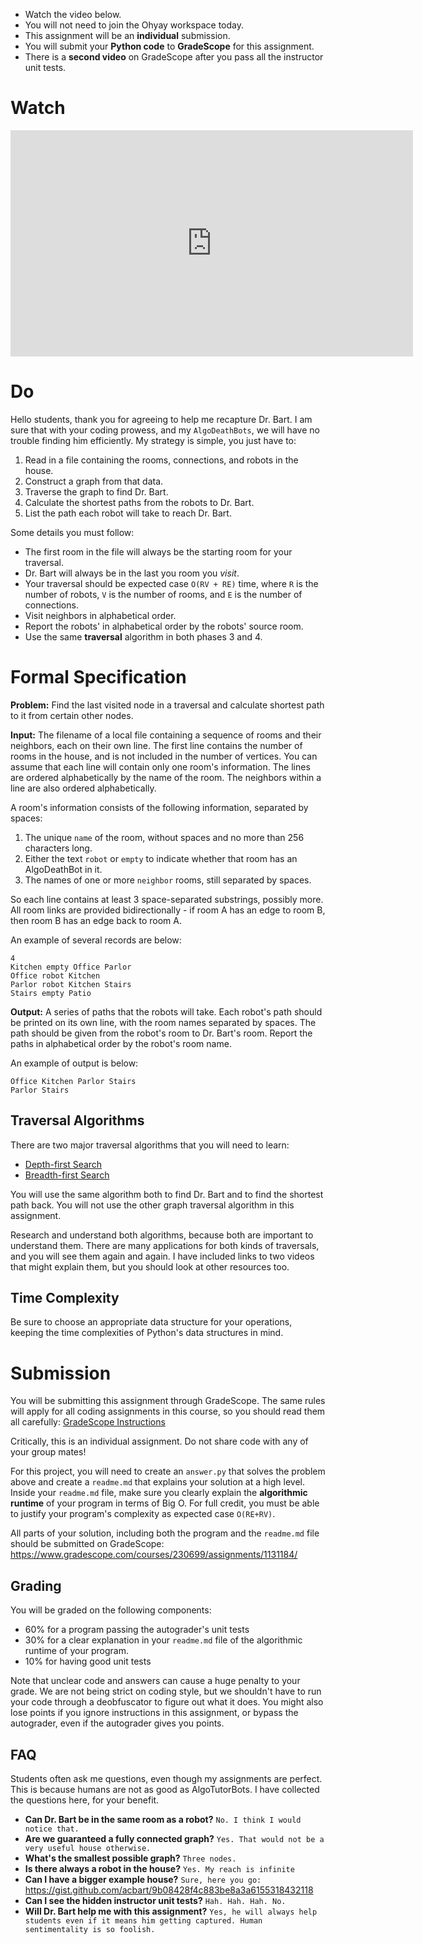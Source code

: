 

<div class="alert alert-info -waltz-literal">
  <ul>
    <li>Watch the video below.</li>
    <li>You will not need to join the Ohyay workspace today.</li>
    <li>This assignment will be an <strong>individual</strong> submission.</li>
    <li>You will submit your <strong>Python code</strong> to <strong>GradeScope</strong> for this assignment.</li>
    <li>There is a <strong>second video</strong> on GradeScope after you pass all the instructor unit tests.</li>
  </ul>
</div>

# Watch

<iframe width="644" height="362" src="https://www.youtube.com/embed/FRxdJHKRfys" title="YouTube video player" frameborder="0" allow="accelerometer; autoplay; clipboard-write; encrypted-media; gyroscope; picture-in-picture" allowfullscreen></iframe>

# Do

Hello students, thank you for agreeing to help me recapture Dr. Bart. I am sure that with your coding prowess, and
my `AlgoDeathBots`, we will have no trouble finding him efficiently. My strategy is simple, you just have to:

1. Read in a file containing the rooms, connections, and robots in the house.
2. Construct a graph from that data.
3. Traverse the graph to find Dr. Bart.
4. Calculate the shortest paths from the robots to Dr. Bart.
5. List the path each robot will take to reach Dr. Bart.

Some details you must follow:

* The first room in the file will always be the starting room for your traversal.
* Dr. Bart will always be in the last you room you *visit*.
* Your traversal should be expected case `O(RV + RE)` time, where `R` is the number of robots, `V` is the number of rooms, and `E` is the number of connections.
* Visit neighbors in alphabetical order.
* Report the robots' in alphabetical order by the robots' source room.
* Use the same **traversal** algorithm in both phases 3 and 4.

# Formal Specification

**Problem:** Find the last visited node in a traversal and calculate shortest path to it from certain other nodes.

**Input:** The filename of a local file containing a sequence of rooms and their neighbors, each on their own line.
The first line contains the number of rooms in the house, and is not included in the number of vertices.
You can assume that each line will contain only one room's information.
The lines are ordered alphabetically by the name of the room.
The neighbors within a line are also ordered alphabetically.

A room's information consists of the following information, separated by spaces:

1. The unique `name` of the room, without spaces and no more than 256 characters long.
2. Either the text `robot` or `empty` to indicate whether that room has an AlgoDeathBot in it.
3. The names of one or more `neighbor` rooms, still separated by spaces.

So each line contains at least 3 space-separated substrings, possibly more.
All room links are provided bidirectionally - if room A has an edge to room B, then room B has an edge back to room A.

An example of several records are below:

```text
4
Kitchen empty Office Parlor
Office robot Kitchen
Parlor robot Kitchen Stairs
Stairs empty Patio
```

**Output:** A series of paths that the robots will take. Each robot's path should be printed on its own line,
with the room names separated by spaces.
The path should be given from the robot's room to Dr. Bart's room.
Report the paths in alphabetical order by the robot's room name.

An example of output is below:

```text
Office Kitchen Parlor Stairs
Parlor Stairs
```

## Traversal Algorithms

There are two major traversal algorithms that you will need to learn:

* [Depth-first Search](https://www.youtube.com/watch?v=7fujbpJ0LB4)
* [Breadth-first Search](https://www.youtube.com/watch?v=oDqjPvD54Ss)

You will use the same algorithm both to find Dr. Bart and to find the shortest path back.
You will not use the other graph traversal algorithm in this assignment.

Research and understand both algorithms, because both are important to understand them.
There are many applications for both kinds of traversals, and you will see them again and again.
I have included links to two videos that might explain them, but you should look at other resources too.

## Time Complexity

Be sure to choose an appropriate data structure for your operations,
keeping the time complexities of Python's data structures in mind.

# Submission

You will be submitting this assignment through GradeScope.
The same rules will apply for all coding assignments in this course, so you should read them all carefully: [GradeScope Instructions](https://udel.instructure.com/courses/1563197/pages/gradescope-instructions)

Critically, this is an individual assignment. Do not share code with any of your group mates!

For this project, you will need to create an `answer.py` that solves the problem above and create a `readme.md` that
explains your solution at a high level. Inside your `readme.md` file, make sure you clearly explain the **algorithmic
runtime** of your program in terms of Big O. For full credit, you must be able to justify your program's complexity as
expected case `O(RE+RV)`.

All parts of your solution, including both the program and the `readme.md` file should be submitted on GradeScope: <https://www.gradescope.com/courses/230699/assignments/1131184/>

## Grading

You will be graded on the following components:

  * 60% for a program passing the autograder's unit tests
  * 30% for a clear explanation in your `readme.md` file of the algorithmic runtime of your program.
  * 10% for having good unit tests

Note that unclear code and answers can cause a huge penalty to your grade. We are not being strict on coding
style, but we shouldn't have to run your code through a deobfuscator to figure out what it does.
You might also lose points if you ignore instructions in this assignment, or bypass the autograder, even if the autograder gives you points.


## FAQ

Students often ask me questions, even though my assignments are perfect.
This is because humans are not as good as AlgoTutorBots.
I have collected the questions here, for your benefit.

* **Can Dr. Bart be in the same room as a robot?** `No. I think I would notice that.`
* **Are we guaranteed a fully connected graph?** `Yes. That would not be a very useful house otherwise.`
* **What's the smallest possible graph?** `Three nodes.`
* **Is there always a robot in the house?** `Yes. My reach is infinite`
* **Can I have a bigger example house?** `Sure, here you go:` <https://gist.github.com/acbart/9b08428f4c883be8a3a6155318432118>
* **Can I see the hidden instructor unit tests?** `Hah. Hah. Hah. No.`
* **Will Dr. Bart help me with this assignment?** `Yes, he will always help students even if it means him getting captured. Human sentimentality is so foolish.`